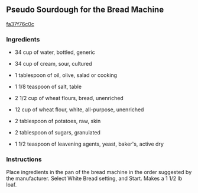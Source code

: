 ## Pseudo Sourdough for the Bread Machine

[fa37f76c0c](http://www.food.com/recipe/pseudo-sourdough-for-the-bread-machine-187552)

### Ingredients

 - 34 cup of water, bottled, generic

 - 34 cup of cream, sour, cultured

 - 1 tablespoon of oil, olive, salad or cooking

 - 1 1/8 teaspoon of salt, table

 - 2 1/2 cup of wheat flours, bread, unenriched

 - 12 cup of wheat flour, white, all-purpose, unenriched

 - 2 tablespoon of potatoes, raw, skin

 - 2 tablespoon of sugars, granulated

 - 1 1/2 teaspoon of leavening agents, yeast, baker's, active dry

### Instructions

Place ingredients in the pan of the bread machine in the order suggested by the manufacturer. Select White Bread setting, and Start. Makes a 1 1/2 lb loaf.
